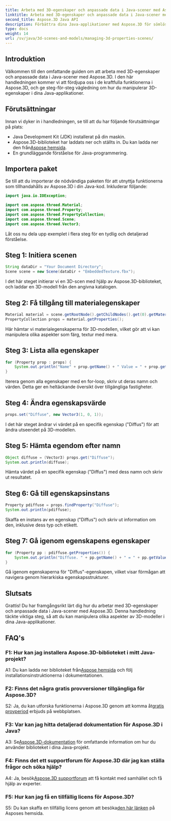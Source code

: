 ```yaml
---
title: Arbeta med 3D-egenskaper och anpassade data i Java-scener med Aspose.3D
linktitle: Arbeta med 3D-egenskaper och anpassade data i Java-scener med Aspose.3D
second_title: Aspose.3D Java API
description: Förbättra dina Java-applikationer med Aspose.3D för sömlös manipulation av 3D-egenskaper. Följ vår handledning för steg-för-steg-vägledning.
type: docs
weight: 14
url: /sv/java/3d-scenes-and-models/managing-3d-properties-scenes/
---
```

## Introduktion

Välkommen till den omfattande guiden om att arbeta med 3D-egenskaper och anpassade data i Java-scener med Aspose.3D. I den här handledningen kommer vi att fördjupa oss i de kraftfulla funktionerna i Aspose.3D, och ge steg-för-steg vägledning om hur du manipulerar 3D-egenskaper i dina Java-applikationer.

## Förutsättningar

Innan vi dyker in i handledningen, se till att du har följande förutsättningar på plats:

- Java Development Kit (JDK) installerat på din maskin.
-  Aspose.3D-biblioteket har laddats ner och ställts in. Du kan ladda ner den från[Aspose hemsida](https://releases.aspose.com/3d/java/).
- En grundläggande förståelse för Java-programmering.

## Importera paket

Se till att du importerar de nödvändiga paketen för att utnyttja funktionerna som tillhandahålls av Aspose.3D i din Java-kod. Inkluderar följande:

```java
import java.io.IOException;

import com.aspose.threed.Material;
import com.aspose.threed.Property;
import com.aspose.threed.PropertyCollection;
import com.aspose.threed.Scene;
import com.aspose.threed.Vector3;
```

Låt oss nu dela upp exemplet i flera steg för en tydlig och detaljerad förståelse.

## Steg 1: Initiera scenen

```java
String dataDir = "Your Document Directory";
Scene scene = new Scene(dataDir + "EmbeddedTexture.fbx");
```

I det här steget initierar vi en 3D-scen med hjälp av Aspose.3D-biblioteket, och laddar en 3D-modell från den angivna katalogen.

## Steg 2: Få tillgång till materialegenskaper

```java
Material material = scene.getRootNode().getChildNodes().get(0).getMaterial();
PropertyCollection props = material.getProperties();
```

Här hämtar vi materialegenskaperna för 3D-modellen, vilket gör att vi kan manipulera olika aspekter som färg, textur med mera.

## Steg 3: Lista alla egenskaper

```java
for (Property prop : props) {
    System.out.println("Name" + prop.getName() + " Value = " + prop.getValue());
}
```

Iterera genom alla egenskaper med en for-loop, skriv ut deras namn och värden. Detta ger en heltäckande översikt över tillgängliga fastigheter.

## Steg 4: Ändra egenskapsvärde

```java
props.set("Diffuse", new Vector3(1, 0, 1));
```

I det här steget ändrar vi värdet på en specifik egenskap ("Diffus") för att ändra utseendet på 3D-modellen.

## Steg 5: Hämta egendom efter namn

```java
Object diffuse = (Vector3) props.get("Diffuse");
System.out.println(diffuse);
```

Hämta värdet på en specifik egenskap ("Diffus") med dess namn och skriv ut resultatet.

## Steg 6: Gå till egenskapsinstans

```java
Property pdiffuse = props.findProperty("Diffuse");
System.out.println(pdiffuse);
```

Skaffa en instans av en egenskap ("Diffus") och skriv ut information om den, inklusive dess typ och etikett.

## Steg 7: Gå igenom egenskapens egenskaper

```java
for (Property pp : pdiffuse.getProperties()) {
    System.out.println("Diffuse. " + pp.getName() + " = " + pp.getValue());
}
```

Gå igenom egenskaperna för "Diffus"-egenskapen, vilket visar förmågan att navigera genom hierarkiska egenskapsstrukturer.

## Slutsats

Grattis! Du har framgångsrikt lärt dig hur du arbetar med 3D-egenskaper och anpassade data i Java-scener med Aspose.3D. Denna handledning täckte viktiga steg, så att du kan manipulera olika aspekter av 3D-modeller i dina Java-applikationer.

## FAQ's

### F1: Hur kan jag installera Aspose.3D-biblioteket i mitt Java-projekt?

 A1: Du kan ladda ner biblioteket från[Aspose hemsida](https://releases.aspose.com/3d/java/) och följ installationsinstruktionerna i dokumentationen.

### F2: Finns det några gratis provversioner tillgängliga för Aspose.3D?

 S2: Ja, du kan utforska funktionerna i Aspose.3D genom att komma åt[gratis provperiod](https://releases.aspose.com/) erbjuds på webbplatsen.

### F3: Var kan jag hitta detaljerad dokumentation för Aspose.3D i Java?

 A3: Se[Aspose.3D-dokumentation](https://reference.aspose.com/3d/java/) för omfattande information om hur du använder biblioteket i dina Java-projekt.

### F4: Finns det ett supportforum för Aspose.3D där jag kan ställa frågor och söka hjälp?

A4: Ja, besök[Aspose.3D supportforum](https://forum.aspose.com/c/3d/18) att få kontakt med samhället och få hjälp av experter.

### F5: Hur kan jag få en tillfällig licens för Aspose.3D?

 S5: Du kan skaffa en tillfällig licens genom att besöka[den här länken](https://purchase.aspose.com/temporary-license/) på Asposes hemsida.
